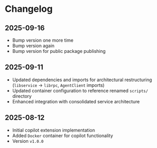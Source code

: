 # Changelog

## 2025-09-16

- Bump version one more time
- Bump version again
- Bump version for public package publishing

## 2025-09-11

- Updated dependencies and imports for architectural restructuring (`libservice`
  → `librpc`, `AgentClient` imports)
- Updated container configuration to reference renamed `scripts/` directory
- Enhanced integration with consolidated service architecture

## 2025-08-12

- Initial copilot extension implementation
- Added `Docker` container for copilot functionality
- Version `v1.0.0`
